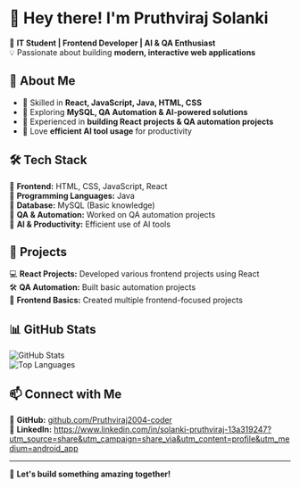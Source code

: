# 👋 Hey there! I'm Pruthviraj Solanki  

🚀 **IT Student | Frontend Developer | AI & QA Enthusiast**  
💡 Passionate about building **modern, interactive web applications**  

## 🌟 About Me  
- 🔹 Skilled in **React, JavaScript, Java, HTML, CSS**  
- 🔹 Exploring **MySQL, QA Automation & AI-powered solutions**  
- 🔹 Experienced in **building React projects & QA automation projects**  
- 🔹 Love **efficient AI tool usage** for productivity  

## 🛠️ Tech Stack  
🔹 **Frontend:** HTML, CSS, JavaScript, React  
🔹 **Programming Languages:** Java  
🔹 **Database:** MySQL (Basic knowledge)  
🔹 **QA & Automation:** Worked on QA automation projects  
🔹 **AI & Productivity:** Efficient use of AI tools  

## 📌 Projects  
💻 **React Projects:** Developed various frontend projects using React  
🛠️ **QA Automation:** Built basic automation projects  
🎨 **Frontend Basics:** Created multiple frontend-focused projects  

## 📊 GitHub Stats  
![GitHub Stats](https://github-readme-stats.vercel.app/api?Pruthviraj2004-coder=your-username&show_icons=true&theme=radical)  
![Top Languages](https://github-readme-stats.vercel.app/api/top-langs/?Pruthviraj2004-coder=your-username&layout=compact&theme=radical)  

## 📫 Connect with Me  
🔗 **GitHub:** [github.com/Pruthviraj2004-coder](https://github.com/Pruthviraj2004-coder)  
🔗 **LinkedIn:** https://www.linkedin.com/in/solanki-pruthviraj-13a319247?utm_source=share&utm_campaign=share_via&utm_content=profile&utm_medium=android_app   

---

🚀 **Let's build something amazing together!**  

